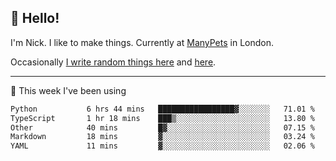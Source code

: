 ## 👋 Hello! 

I'm Nick. I like to make things. Currently at [ManyPets](https://manypets.com) in London.

Occasionally [I write random things here](https://nicksnell.com) and [here](https://twitter.com/nicksnell).

-------

🚀 This week I've been using

<!--START_SECTION:waka-->

```txt
Python           6 hrs 44 mins   █████████████████▓░░░░░░░   71.01 %
TypeScript       1 hr 18 mins    ███▒░░░░░░░░░░░░░░░░░░░░░   13.80 %
Other            40 mins         █▓░░░░░░░░░░░░░░░░░░░░░░░   07.15 %
Markdown         18 mins         ▓░░░░░░░░░░░░░░░░░░░░░░░░   03.24 %
YAML             11 mins         ▓░░░░░░░░░░░░░░░░░░░░░░░░   02.06 %
```

<!--END_SECTION:waka-->

